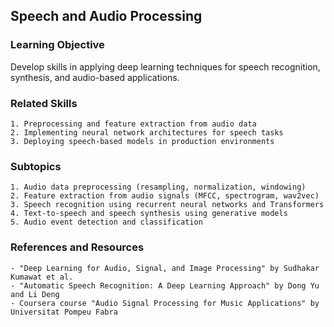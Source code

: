 ## Speech and Audio Processing

### Learning Objective
Develop skills in applying deep learning techniques for speech recognition, synthesis, and audio-based applications.

### Related Skills
 	1. Preprocessing and feature extraction from audio data
 	2. Implementing neural network architectures for speech tasks
 	3. Deploying speech-based models in production environments

### Subtopics
 	1. Audio data preprocessing (resampling, normalization, windowing)
 	2. Feature extraction from audio signals (MFCC, spectrogram, wav2vec)
 	3. Speech recognition using recurrent neural networks and Transformers
 	4. Text-to-speech and speech synthesis using generative models
 	5. Audio event detection and classification

### References and Resources
 	- "Deep Learning for Audio, Signal, and Image Processing" by Sudhakar Kumawat et al.
 	- "Automatic Speech Recognition: A Deep Learning Approach" by Dong Yu and Li Deng
 	- Coursera course "Audio Signal Processing for Music Applications" by Universitat Pompeu Fabra

